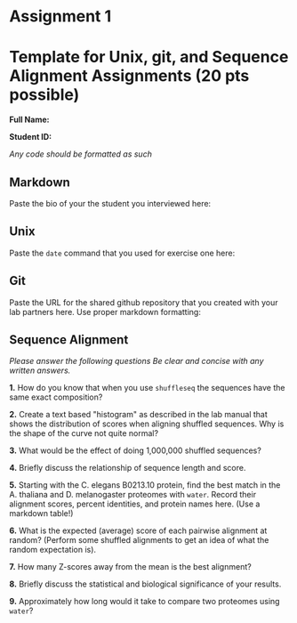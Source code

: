Assignment 1
==============

# Template for Unix, git, and Sequence Alignment Assignments (20 pts possible)

__Full Name:__

__Student ID:__

*_Any code should be formatted as such_*

## Markdown

Paste the bio of your the student you interviewed here:


## Unix

Paste the `date` command that you used for exercise one here:

## Git

Paste the URL for the shared github repository that you created with your lab partners here.  Use proper markdown formatting:




## Sequence Alignment

*_Please answer the following questions Be clear and concise with any written answers._*

__1.__ How do you know that when you use `shuffleseq` the sequences have the same exact composition?

__2.__ Create a text based "histogram" as described in the lab manual
that shows the distribution of scores when aligning shuffled sequences.
Why is the shape of the curve not quite normal?

__3.__ What would be the effect of doing 1,000,000 shuffled sequences?

__4.__ Briefly discuss the relationship of sequence length and score.

__5.__ Starting with the C. elegans B0213.10 protein, find the best
match in the A. thaliana and D. melanogaster proteomes with `water`.
Record their alignment scores, percent identities, and protein names
here.  (Use a markdown table!)

__6.__ What is the expected (average) score of each pairwise alignment
at random? (Perform some shuffled alignments to get an idea of what the
random expectation is).

__7.__ How many Z-scores away from the mean is the best alignment?

__8.__ Briefly discuss the statistical and biological significance of your results.

__9.__ Approximately how long would it take to compare two proteomes using `water`?
